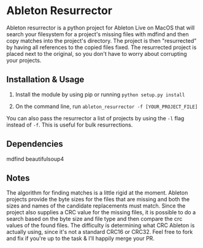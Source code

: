 # Ableton Resurrector

Ableton resurrector is a python project for Ableton Live on MacOS that will
search your filesystem for a project's missing files with mdfind and
then copy matches into the project's directory.  The project is then
"resurrected" by having all references to the copied files fixed.  The
resurrected project is placed next to the original, so you don't have to worry
about corrupting your projects.


## Installation & Usage

1. Install the module by using pip or running `python setup.py install`

2. On the command line, run `ableton_resurrector -f [YOUR_PROJECT_FILE]`

You can also pass the resurrector a list of projects by using the `-l` flag
instead of `-f`.  This is useful for bulk resurrections.

## Dependencies

mdfind
beautifulsoup4

## Notes

The algorithm for finding matches is a little rigid at the moment. Ableton
projects provide the byte sizes for the files that are missing and both the
sizes and names of the candidate replacements must match.  Since the project
also supplies a CRC value for the missing files, it is possible to do a search
based on the byte size and file type and then compare the crc values of the
found files.  The difficulty is determining what CRC Ableton is actually using,
since it's not a standard CRC16 or CRC32.  Feel free to fork and fix if you're
up to the task & I'll happily merge your PR.
